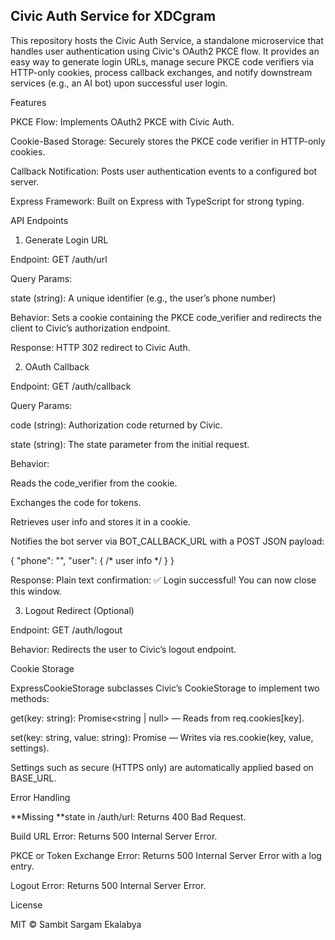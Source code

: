 ## Civic Auth Service for XDCgram

This repository hosts the Civic Auth Service, a standalone microservice that handles user authentication using Civic's OAuth2 PKCE flow. It provides an easy way to generate login URLs, manage secure PKCE code verifiers via HTTP-only cookies, process callback exchanges, and notify downstream services (e.g., an AI bot) upon successful user login.

Features

PKCE Flow: Implements OAuth2 PKCE with Civic Auth.

Cookie-Based Storage: Securely stores the PKCE code verifier in HTTP-only cookies.

Callback Notification: Posts user authentication events to a configured bot server.

Express Framework: Built on Express with TypeScript for strong typing.

API Endpoints

1. Generate Login URL

Endpoint: GET /auth/url

Query Params:

state (string): A unique identifier (e.g., the user’s phone number)

Behavior: Sets a cookie containing the PKCE code_verifier and redirects the client to Civic’s authorization endpoint.

Response: HTTP 302 redirect to Civic Auth.

2. OAuth Callback

Endpoint: GET /auth/callback

Query Params:

code (string): Authorization code returned by Civic.

state (string): The state parameter from the initial request.

Behavior:

Reads the code_verifier from the cookie.

Exchanges the code for tokens.

Retrieves user info and stores it in a cookie.

Notifies the bot server via BOT_CALLBACK_URL with a POST JSON payload:

{ "phone": "<state>", "user": { /* user info */ } }

Response: Plain text confirmation: ✅ Login successful! You can now close this window.

3. Logout Redirect (Optional)

Endpoint: GET /auth/logout

Behavior: Redirects the user to Civic’s logout endpoint.

Cookie Storage

ExpressCookieStorage subclasses Civic’s CookieStorage to implement two methods:

get(key: string): Promise<string | null> — Reads from req.cookies[key].

set(key: string, value: string): Promise<void> — Writes via res.cookie(key, value, settings).

Settings such as secure (HTTPS only) are automatically applied based on BASE_URL.

Error Handling

**Missing **state in /auth/url: Returns 400 Bad Request.

Build URL Error: Returns 500 Internal Server Error.

PKCE or Token Exchange Error: Returns 500 Internal Server Error with a log entry.

Logout Error: Returns 500 Internal Server Error.

License

MIT © Sambit Sargam Ekalabya

